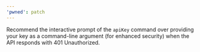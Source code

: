 ```yaml
---
'pwned': patch
---
```


Recommend the interactive prompt of the `apiKey` command over providing your key as a command-line argument (for enhanced security) when the API responds with 401 Unauthorized.
